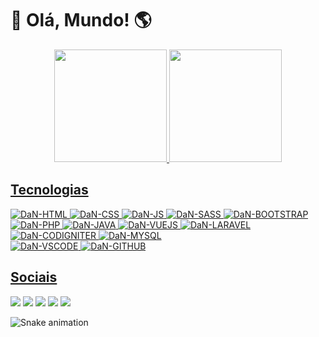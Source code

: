 # :wave: Olá, Mundo! :earth_americas:

<div align="center">
  <a href="https://github.com/DaNzxx1">
  <img height="180em" src="https://github-readme-stats.vercel.app/api?username=DaNzxx1&show_icons=true&theme=tokyonight&include_all_commits=true&count_private=true&title_color=ffffff&text_color=ffffff&icon_color=05aff2"/>
  <img height="180em" src="https://github-readme-stats.vercel.app/api/top-langs/?username=DaNzxx1&layout=compact&langs_count=7&theme=tokyonight&title_color=ffffff&text_color=ffffff"/>
</div>
  
## Tecnologias
<div>
  <img alt="DaN-HTML" src="https://img.shields.io/badge/HTML5-E34F26?style=for-the-badge&logo=html5&logoColor=white">
  <img alt="DaN-CSS" src="https://img.shields.io/badge/CSS3-1572B6?style=for-the-badge&logo=css3&logoColor=white">
  <img alt="DaN-JS" src="https://img.shields.io/badge/JavaScript-323330?style=for-the-badge&logo=javascript&logoColor=F7DF1E">
  <img alt="DaN-SASS" src="https://img.shields.io/badge/Sass-CC6699?style=for-the-badge&logo=sass&logoColor=white">
  <img alt="DaN-BOOTSTRAP" src="https://img.shields.io/badge/Bootstrap-563D7C?style=for-the-badge&logo=bootstrap&logoColor=white"><br>
  <img alt="DaN-PHP" src="https://img.shields.io/badge/PHP-777BB4?style=for-the-badge&logo=php&logoColor=white">
  <img alt="DaN-JAVA" src="https://img.shields.io/badge/Java-ED8B00?style=for-the-badge&logo=java&logoColor=white">
  <img alt="DaN-VUEJS" src="https://img.shields.io/badge/Vue.js-35495E?style=for-the-badge&logo=vuedotjs&logoColor=4FC08D">
  <img alt="DaN-LARAVEL" src="https://img.shields.io/badge/Laravel-FF2D20?style=for-the-badge&logo=laravel&logoColor=white">
  <img alt="DaN-CODIGNITER" src="https://img.shields.io/badge/Codeigniter-EF4223?style=for-the-badge&logo=codeigniter&logoColor=white">
  <img alt="DaN-MYSQL" src="https://img.shields.io/badge/MySQL-005C84?style=for-the-badge&logo=mysql&logoColor=white"><br>
  <img alt="DaN-VSCODE" src="https://img.shields.io/badge/Visual_Studio_Code-0078D4?style=for-the-badge&logo=visual%20studio%20code&logoColor=white">
  <img alt="DaN-GITHUB" src="https://img.shields.io/badge/GitHub-100000?style=for-the-badge&logo=github&logoColor=white">
</div>
  
  ## Sociais
  
<div>
  <a href="https://www.facebook.com/danilo.lourenco.338/" target="_blank"><img src="https://img.shields.io/badge/Facebook-1877F2?style=for-the-badge&logo=facebook&logoColor=white" target="_blank"></a>
  <a href="https://www.instagram.com/danilozx2/" target="_blank"><img src="https://img.shields.io/badge/-Instagram-%23E4405F?style=for-the-badge&logo=instagram&logoColor=white" target="_blank"></a>
  <a href="https://www.linkedin.com/in/danilo-lourenço-zx2/" target="_blank"><img src="https://img.shields.io/badge/LinkedIn-0077B5?style=for-the-badge&logo=linkedin&logoColor=white" target="_blank"></a>
  <a href="https://github.com/DaNzxx1" target="_blank"><img src="https://img.shields.io/badge/GitHub-100000?style=for-the-badge&logo=github&logoColor=white" target="_blank"></a>
  <a href = "mailto:danilo.03@outlook.com"><img src="https://img.shields.io/badge/Microsoft_Outlook-0078D4?style=for-the-badge&logo=microsoft-outlook&logoColor=white" target="_blank"></a>
  
  ![Snake animation](https://github.com/DaNzxx1/DaNzxx1/blob/output/github-contribution-grid-snake.svg)
  
</div
